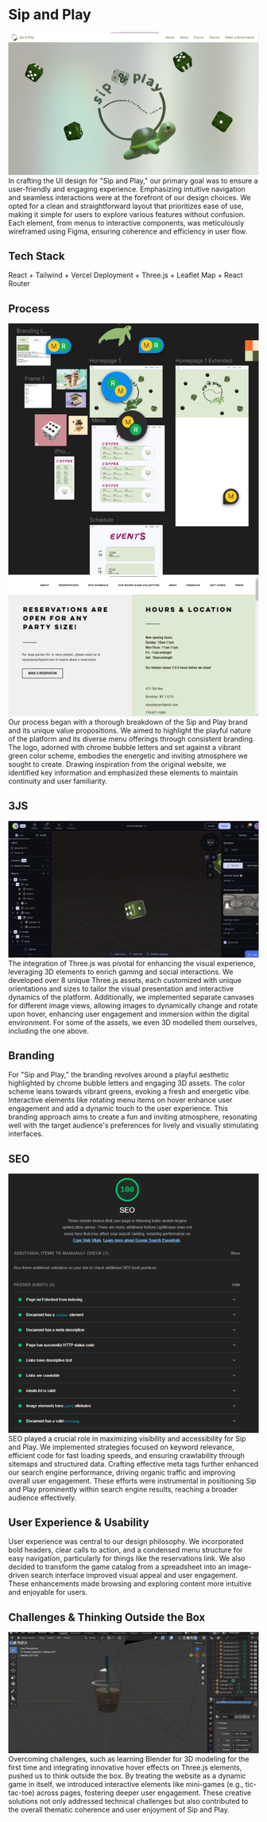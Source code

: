 # Sip and Play

![alt text](image.png)
In crafting the UI design for "Sip and Play," our primary goal was to ensure a user-friendly and engaging experience. Emphasizing intuitive navigation and seamless interactions were at the forefront of our design choices. We opted for a clean and straightforward layout that prioritizes ease of use, making it simple for users to explore various features without confusion. Each element, from menus to interactive components, was meticulously wireframed using Figma, ensuring coherence and efficiency in user flow.

## Tech Stack

React + Tailwind + Vercel Deployment + Three.js + Leaflet Map + React Router

## Process

![alt text](image-4.png)
![alt text](image-5.png)
Our process began with a thorough breakdown of the Sip and Play brand and its unique value propositions. We aimed to highlight the playful nature of the platform and its diverse menu offerings through consistent branding. The logo, adorned with chrome bubble letters and set against a vibrant green color scheme, embodies the energetic and inviting atmosphere we sought to create. Drawing inspiration from the original website, we identified key information and emphasized these elements to maintain continuity and user familiarity.

## 3JS

![alt text](image-2.png)
The integration of Three.js was pivotal for enhancing the visual experience, leveraging 3D elements to enrich gaming and social interactions. We developed over 8 unique Three.js assets, each customized with unique orientations and sizes to tailor the visual presentation and interactive dynamics of the platform. Additionally, we implemented separate canvases for different image views, allowing images to dynamically change and rotate upon hover, enhancing user engagement and immersion within the digital environment. For some of the assets, we even 3D modelled them ourselves, including the one above.

## Branding

For "Sip and Play," the branding revolves around a playful aesthetic highlighted by chrome bubble letters and engaging 3D assets. The color scheme leans towards vibrant greens, evoking a fresh and energetic vibe. Interactive elements like rotating menu items on hover enhance user engagement and add a dynamic touch to the user experience. This branding approach aims to create a fun and inviting atmosphere, resonating well with the target audience's preferences for lively and visually stimulating interfaces.

## SEO

![alt text](image-1.png)
SEO played a crucial role in maximizing visibility and accessibility for Sip and Play. We implemented strategies focused on keyword relevance, efficient code for fast loading speeds, and ensuring crawlability through sitemaps and structured data. Crafting effective meta tags further enhanced our search engine performance, driving organic traffic and improving overall user engagement. These efforts were instrumental in positioning Sip and Play prominently within search engine results, reaching a broader audience effectively.

## User Experience & Usability

User experience was central to our design philosophy. We incorporated bold headers, clear calls to action, and a condensed menu structure for easy navigation, particularly for things like the reservations link. We also decided to transform the game catalog from a spreadsheet into an image-driven search interface improved visual appeal and user engagement. These enhancements made browsing and exploring content more intuitive and enjoyable for users.

## Challenges & Thinking Outside the Box

![alt text](image-3.png)
Overcoming challenges, such as learning Blender for 3D modeling for the first time and integrating innovative hover effects on Three.js elements, pushed us to think outside the box. By treating the website as a dynamic game in itself, we introduced interactive elements like mini-games (e.g., tic-tac-toe) across pages, fostering deeper user engagement. These creative solutions not only addressed technical challenges but also contributed to the overall thematic coherence and user enjoyment of Sip and Play.

